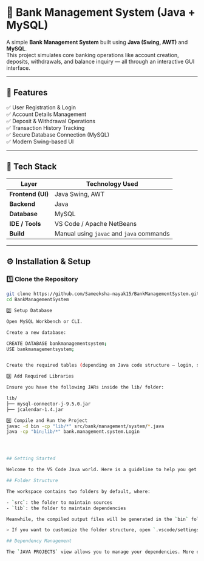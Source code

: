 # 🏦 Bank Management System (Java + MySQL)

A simple **Bank Management System** built using **Java (Swing, AWT)** and **MySQL**.  
This project simulates core banking operations like account creation, deposits, withdrawals, and balance inquiry — all through an interactive GUI interface.

---

## 🚀 Features

✅ User Registration & Login  
✅ Account Details Management  
✅ Deposit & Withdrawal Operations  
✅ Transaction History Tracking  
✅ Secure Database Connection (MySQL)  
✅ Modern Swing-based UI  

---

## 🧩 Tech Stack

| Layer | Technology Used |
|-------|------------------|
| **Frontend (UI)** | Java Swing, AWT |
| **Backend** | Java |
| **Database** | MySQL |
| **IDE / Tools** | VS Code / Apache NetBeans |
| **Build** | Manual using `javac` and `java` commands |

---

## ⚙️ Installation & Setup

### 1️⃣ Clone the Repository
```bash
git clone https://github.com/Sameeksha-nayak15/BankManagementSystem.git
cd BankManagementSystem

2️⃣ Setup Database

Open MySQL Workbench or CLI.

Create a new database:

CREATE DATABASE bankmanagementsystem;
USE bankmanagementsystem;


Create the required tables (depending on Java code structure — login, signup, signuptwo, signupthree etc.).

3️⃣ Add Required Libraries

Ensure you have the following JARs inside the lib/ folder:

lib/
├── mysql-connector-j-9.5.0.jar
├── jcalendar-1.4.jar

4️⃣ Compile and Run the Project
javac -d bin -cp "lib/*" src/bank/management/system/*.java
java -cp "bin;lib/*" bank.management.system.Login




## Getting Started

Welcome to the VS Code Java world. Here is a guideline to help you get started to write Java code in Visual Studio Code.

## Folder Structure

The workspace contains two folders by default, where:

- `src`: the folder to maintain sources
- `lib`: the folder to maintain dependencies

Meanwhile, the compiled output files will be generated in the `bin` folder by default.

> If you want to customize the folder structure, open `.vscode/settings.json` and update the related settings there.

## Dependency Management

The `JAVA PROJECTS` view allows you to manage your dependencies. More details can be found [here](https://github.com/microsoft/vscode-java-dependency#manage-dependencies).
